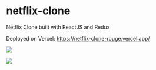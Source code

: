 # netflix-clone
Netflix Clone built with ReactJS and Redux

Deployed on Vercel: https://netflix-clone-rouge.vercel.app/

![](img/netflix-clone-1.png)

![](img/netflix-clone-1.png)


